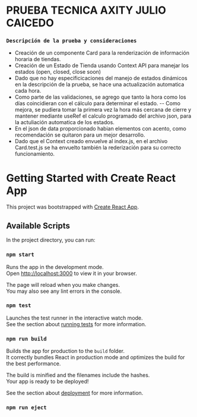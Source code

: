 # PRUEBA TECNICA AXITY JULIO CAICEDO

### `Descripción de la prueba y consideraciones`

- Creación de un componente Card para la renderización de información horaria de tiendas.
- Creación de un Estado de Tienda usando Context API para manejar los estados (open, closed, close soon)
- Dado que no hay especificicaciones del manejo de estados dinámicos en la descripción de la prueba, se hace una actualización automatica cada hora.
- Como parte de las validaciones, se agrego que tanto la hora como los días coincidieran con el cálculo para determinar el estado. 
-- Como mejora, se pudiera tomar la primera vez la hora más cercana de cierre y mantener mediante useRef el calculo programado del archivo json, para la actuliación automatica de los estados. 
- En el json de data proporcionado habian elementos con acento, como recomendación se quitaron para un mejor desarrollo.
- Dado que el Context creado envuelve al index.js, en el archivo Card.test.js se ha envuelto también la rederización para su correcto funcionamiento.



# Getting Started with Create React App

This project was bootstrapped with [Create React App](https://github.com/facebook/create-react-app).

## Available Scripts

In the project directory, you can run:

### `npm start`

Runs the app in the development mode.\
Open [http://localhost:3000](http://localhost:3000) to view it in your browser.

The page will reload when you make changes.\
You may also see any lint errors in the console.

### `npm test`

Launches the test runner in the interactive watch mode.\
See the section about [running tests](https://facebook.github.io/create-react-app/docs/running-tests) for more information.

### `npm run build`

Builds the app for production to the `build` folder.\
It correctly bundles React in production mode and optimizes the build for the best performance.

The build is minified and the filenames include the hashes.\
Your app is ready to be deployed!

See the section about [deployment](https://facebook.github.io/create-react-app/docs/deployment) for more information.

### `npm run eject`


